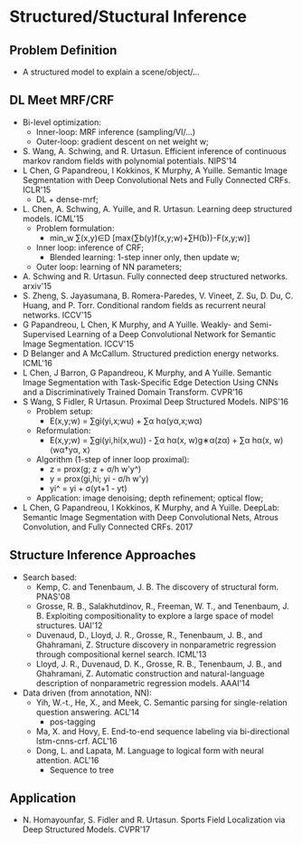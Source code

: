# Structured/Stuctural Inference

## Problem Definition
- A structured model to explain a scene/object/...

## DL Meet MRF/CRF
- Bi-level optimization:
	- Inner-loop: MRF inference (sampling/VI/...)
	- Outer-loop: gradient descent on net weight w;
- S. Wang, A. Schwing, and R. Urtasun. Efficient inference of continuous markov random fields with polynomial potentials. NIPS'14
- L Chen, G Papandreou, I Kokkinos, K Murphy, A Yuille. Semantic Image Segmentation with Deep Convolutional Nets and Fully Connected CRFs. ICLR'15
	- DL + dense-mrf;
- L. Chen, A. Schwing, A. Yuille, and R. Urtasun. Learning deep structured models. ICML'15
	- Problem formulation:
		- min_w ∑(x,y)∈D [max{∑b(y)f(x,y;w)+∑H(b)}-F(x,y;w)]
	- Inner loop: inference of CRF;
		- Blended learning: 1-step inner only, then update w;
	- Outer loop: learning of NN parameters;
- A. Schwing and R. Urtasun. Fully connected deep structured networks. arxiv'15
- S. Zheng, S. Jayasumana, B. Romera-Paredes, V. Vineet, Z. Su, D. Du, C. Huang, and P. Torr. Conditional random fields as recurrent neural networks. ICCV'15
- G Papandreou, L Chen, K Murphy, and A Yuille. Weakly- and Semi-Supervised Learning of a Deep Convolutional Network for Semantic Image Segmentation. ICCV'15
- D Belanger and A McCallum. Structured prediction energy networks. ICML'16
- L Chen, J Barron, G Papandreou, K Murphy, and A Yuille. Semantic Image Segmentation with Task-Specific Edge Detection Using CNNs and a Discriminatively Trained Domain Transform. CVPR'16
- S Wang, S Fidler, R Urtasun. Proximal Deep Structured Models. NIPS'16
	- Problem setup:
		- E(x,y;w) = ∑gi(yi,x;wu) + ∑α hα(yα,x;wα)
	- Reformulation:
		- E(x,y;w) = ∑gi(yi,hi(x,wu)) - ∑α hα(x, w)g∗α(zα) + ∑α hα(x, w) ⟨wα†yα, x⟩
	- Algorithm (1-step of inner loop proximal):
		- z = prox(g; z + σ/h w'y^)
		- y = prox(gi,hi; yi - σ/h w'y)
		- yi^ = yi + σ(yt+1 - yt)
	- Application: image denoising; depth refinement; optical flow;
- L Chen, G Papandreou, I Kokkinos, K Murphy, and A Yuille. DeepLab: Semantic Image Segmentation with Deep Convolutional Nets, Atrous Convolution, and Fully Connected CRFs. 2017

## Structure Inference Approaches
- Search based:
	- Kemp, C. and Tenenbaum, J. B. The discovery of structural form. PNAS'08
	- Grosse, R. B., Salakhutdinov, R., Freeman, W. T., and Tenenbaum, J. B. Exploiting compositionality to explore a large space of model structures. UAI'12
	- Duvenaud, D., Lloyd, J. R., Grosse, R., Tenenbaum, J. B., and Ghahramani, Z. Structure discovery in nonparametric regression through compositional kernel search. ICML'13
	- Lloyd, J. R., Duvenaud, D. K., Grosse, R. B., Tenenbaum, J. B., and Ghahramani, Z. Automatic construction and natural-language description of nonparametric regression models. AAAI'14
- Data driven (from annotation, NN):
	- Yih, W.-t., He, X., and Meek, C. Semantic parsing for single-relation question answering. ACL'14
		- pos-tagging
	- Ma, X. and Hovy, E. End-to-end sequence labeling via bi-directional lstm-cnns-crf. ACL'16
	- Dong, L. and Lapata, M. Language to logical form with neural attention. ACL'16
		- Sequence to tree

## Application
- N. Homayounfar, S. Fidler and R. Urtasun. Sports Field Localization via Deep Structured Models. CVPR'17